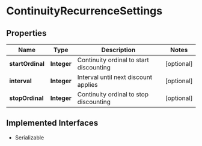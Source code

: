 

# ContinuityRecurrenceSettings


## Properties

| Name | Type | Description | Notes |
|------------ | ------------- | ------------- | -------------|
|**startOrdinal** | **Integer** | Continuity ordinal to start discounting |  [optional] |
|**interval** | **Integer** | Interval until next discount applies |  [optional] |
|**stopOrdinal** | **Integer** | Continuity ordinal to stop discounting |  [optional] |


## Implemented Interfaces

* Serializable


